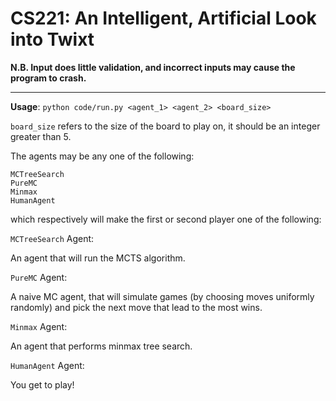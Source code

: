 # CS221: An Intelligent, Artificial Look into Twixt

**N.B. Input does little validation, and incorrect inputs may cause the program to crash.**

---

**Usage**:
``` python code/run.py <agent_1> <agent_2> <board_size> ```

```board_size``` refers to the size of the board to play on, it should be an integer greater than 5.

The agents may be any one of the following:
```
MCTreeSearch
PureMC
Minmax
HumanAgent
```

which respectively will make the first or second player one of the following:

```MCTreeSearch``` Agent:

An agent that will run the MCTS algorithm.

```PureMC``` Agent:

A naive MC agent, that will simulate games (by choosing moves uniformly randomly) and pick the next move that lead to the most wins.

```Minmax``` Agent:

An agent that performs minmax tree search.

```HumanAgent``` Agent:

You get to play!


